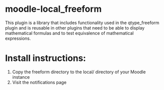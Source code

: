 # moodle-local_freeform

This plugin is a library that includes functionality used in the qtype_freeform plugin and is reusable in other plugins that need to be able to display mathematical formulas and to test equivalence of mathematical expressions.

# Install instructions:

1. Copy the freeform directory to the local/ directory of your Moodle instance
2. Visit the notifications page
